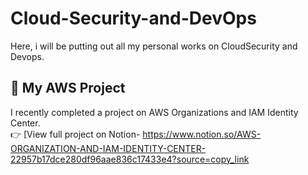 # Cloud-Security-and-DevOps
Here, i will be putting out all my personal works on CloudSecurity and Devops.

## 🔐 My AWS Project

I recently completed a project on AWS Organizations and IAM Identity Center.  
👉 [View full project on Notion- https://www.notion.so/AWS-ORGANIZATION-AND-IAM-IDENTITY-CENTER-22957b17dce280df96aae836c17433e4?source=copy_link
